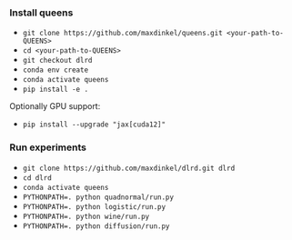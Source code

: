 ### Install queens
- `git clone https://github.com/maxdinkel/queens.git <your-path-to-QUEENS>`
- `cd <your-path-to-QUEENS>`
- `git checkout dlrd`
- `conda env create`
- `conda activate queens`
- `pip install -e .`

Optionally GPU support:
- `pip install --upgrade "jax[cuda12]"`


### Run experiments
- `git clone https://github.com/maxdinkel/dlrd.git dlrd`
- `cd dlrd`
- `conda activate queens`
- `PYTHONPATH=. python quadnormal/run.py`
- `PYTHONPATH=. python logistic/run.py`
- `PYTHONPATH=. python wine/run.py`
- `PYTHONPATH=. python diffusion/run.py`
